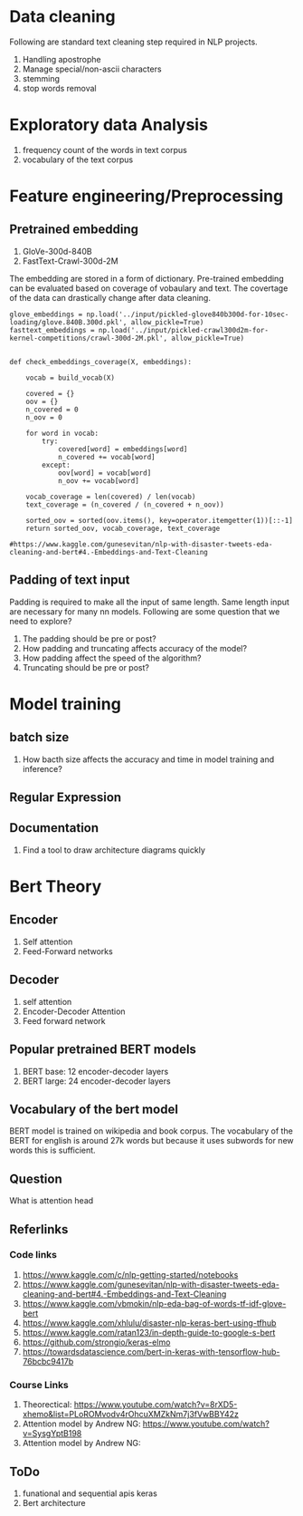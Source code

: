 
# Data cleaning

<p> Following are standard text cleaning step required in NLP projects.</p>

1. Handling apostrophe
2. Manage special/non-ascii characters
3. stemming
4. stop words removal

# Exploratory data Analysis

1. frequency count of the words in text corpus
2. vocabulary of the text corpus


# Feature engineering/Preprocessing

## Pretrained embedding


1. GloVe-300d-840B
2. FastText-Crawl-300d-2M

<p> The embedding are stored in a form of dictionary. Pre-trained embedding can be evaluated based on coverage of vobaulary and text. The covertage of the data can drastically change after data cleaning. </p>

```
glove_embeddings = np.load('../input/pickled-glove840b300d-for-10sec-loading/glove.840B.300d.pkl', allow_pickle=True)
fasttext_embeddings = np.load('../input/pickled-crawl300d2m-for-kernel-competitions/crawl-300d-2M.pkl', allow_pickle=True)


def check_embeddings_coverage(X, embeddings):
    
    vocab = build_vocab(X)    
    
    covered = {}
    oov = {}    
    n_covered = 0
    n_oov = 0
    
    for word in vocab:
        try:
            covered[word] = embeddings[word]
            n_covered += vocab[word]
        except:
            oov[word] = vocab[word]
            n_oov += vocab[word]
            
    vocab_coverage = len(covered) / len(vocab)
    text_coverage = (n_covered / (n_covered + n_oov))
    
    sorted_oov = sorted(oov.items(), key=operator.itemgetter(1))[::-1]
    return sorted_oov, vocab_coverage, text_coverage

#https://www.kaggle.com/gunesevitan/nlp-with-disaster-tweets-eda-cleaning-and-bert#4.-Embeddings-and-Text-Cleaning

```



## Padding of text input

<p>Padding is required to make all the input of same length. Same length input are necessary for many nn models. Following are some question that we need to explore?</p>

1. The padding should be pre or post? 
2. How padding and truncating affects accuracy of the model?
3. How padding affect the speed of the algorithm?
4. Truncating should be pre or post?


# Model training

## batch size
1. How bacth size affects the accuracy and time in model training and inference?




## Regular Expression





## Documentation

1. Find a tool to draw architecture diagrams quickly


# Bert Theory
## Encoder
1. Self attention
2. Feed-Forward networks

## Decoder
1. self attention
2. Encoder-Decoder Attention
3. Feed forward network


## Popular pretrained BERT models
1. BERT base: 12 encoder-decoder layers
2. BERT large: 24 encoder-decoder layers

## Vocabulary of the bert model
<p> BERT model is trained on wikipedia and book corpus. The vocabulary of the BERT for english is around 27k words but because it uses subwords for new words this is sufficient. </p>


## Question
What is attention head


## Referlinks

### Code links

1. https://www.kaggle.com/c/nlp-getting-started/notebooks
2. https://www.kaggle.com/gunesevitan/nlp-with-disaster-tweets-eda-cleaning-and-bert#4.-Embeddings-and-Text-Cleaning
3. https://www.kaggle.com/vbmokin/nlp-eda-bag-of-words-tf-idf-glove-bert
4. https://www.kaggle.com/xhlulu/disaster-nlp-keras-bert-using-tfhub
5. https://www.kaggle.com/ratan123/in-depth-guide-to-google-s-bert
6. https://github.com/strongio/keras-elmo
7. https://towardsdatascience.com/bert-in-keras-with-tensorflow-hub-76bcbc9417b

### Course Links
1. Theorectical: https://www.youtube.com/watch?v=8rXD5-xhemo&list=PLoROMvodv4rOhcuXMZkNm7j3fVwBBY42z
2. Attention model by Andrew NG: https://www.youtube.com/watch?v=SysgYptB198
3. Attention model by Andrew NG:


## ToDo

1. funational and sequential apis keras
2. Bert architecture

